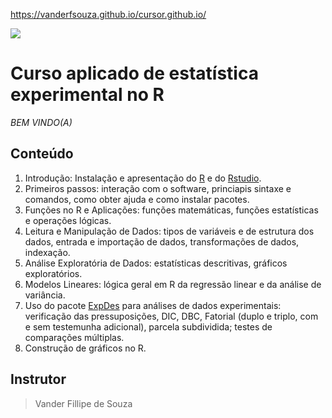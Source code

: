 https://vanderfsouza.github.io/cursor.github.io/

![](https://www.r-project.org/Rlogo.png) 

# **Curso aplicado de estatística experimental no R**

*BEM VINDO(A)*

## Conteúdo

1. Introdução: Instalação e apresentação do [R](https://cran.r-project.org/) e do [Rstudio](https://www.rstudio.com/products/rstudio/download/#download).
2. Primeiros passos: interação com o software, princiapis sintaxe e comandos, como obter ajuda e como instalar pacotes.
3. Funções no R e Aplicações: funções matemáticas, funções estatísticas e operações lógicas.
4. Leitura e Manipulação de Dados: tipos de variáveis e de estrutura dos dados, entrada e importação de dados, transformações de dados, indexação.
5. Análise Exploratória de Dados: estatísticas descritivas, gráficos exploratórios.
6. Modelos Lineares: lógica geral em R da regressão linear e da análise de variância.
7. Uso do pacote [ExpDes](https://cran.r-project.org/web/packages/ExpDes/ExpDes.pdf) para análises de dados experimentais: verificação das pressuposições, DIC, DBC, Fatorial (duplo e triplo, com e sem testemunha adicional), parcela subdividida; testes de comparações múltiplas.
8. Construção de gráficos no R.

## Instrutor

> Vander Fillipe de Souza
